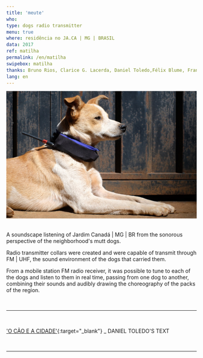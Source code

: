 ```yaml
---
title: 'meute'
who: 
type: dogs radio transmitter
menu: true
where: residência no JA.CA | MG | BRASIL
data: 2017
ref: matilha
permalink: /en/matilha
swipebox: matilha
thanks: Bruno Rios, Clarice G. Lacerda, Daniel Toledo,Félix Blume, Francisca Caporalli, Joana, Matheus Mesquita, Marina Câmara
lang: en
---
```


<img src="../assets/posts/mat6.jpeg" class="img-border">
<br><br>

A soundscape listening of Jardim Canadá | MG | BR from the sonorous perspective of the neighborhood's mutt dogs.

Radio transmitter collars were created and were capable of transmit through FM | UHF, the sound environment of the dogs that carried them.

From a mobile station FM radio receiver, it was possible to tune to each of the dogs and listen to them in real time, passing from one dog to another, combining their sounds and audibly drawing the choreography of the packs of the region.

<br>

---

<br>

['O CÃO E A CIDADE'](http://www.jaca.center/o-cao-e-a-cidade-2/){:target="_blank"} _ DANIEL TOLEDO'S TEXT

<br>


---


